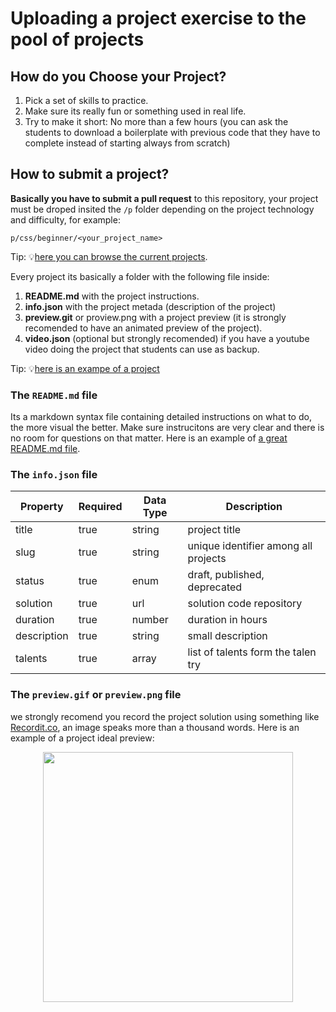 # Uploading a project exercise to the pool of projects

## How do you Choose your Project?

1. Pick a set of skills to practice.
2. Make sure its really fun or something used in real life.
3. Try to make it short: No more than a few hours (you can ask the students to download a boilerplate with previous code that they have to complete instead of starting always from scratch)

## How to submit a project?

**Basically you have to submit a pull request** to this repository, your project must be droped insited the `/p` folder depending on the project technology and difficulty, for example:
```
p/css/beginner/<your_project_name>
```
Tip: 💡[here you can browse the current projects](https://github.com/breatheco-de/projects/tree/master/p).

Every project its basically a folder with the following file inside:

1. **README.md** with the project instructions.
2. **info.json** with the project metada (description of the project)
3. **preview.git** or proview.png with a project preview (it is strongly recomended to have an animated preview of the project).
4. **video.json** (optional but strongly recomended) if you have a youtube video doing the project that students can use as backup.

Tip: 💡[here is an exampe of a project](https://github.com/breatheco-de/projects/tree/master/p/css/beginner/postcard)


### The `README.md` file

Its a markdown syntax file containing detailed instructions on what to do, the more visual the better. 
Make sure instrucitons are very clear and there is no room for questions on that matter.
Here is an example of [a great README.md file](https://github.com/breatheco-de/projects/blob/master/p/css/beginner/postcard/README.md).

### The `info.json` file

| Property  | Required  | Data Type     | Description                           |
|-----------|-----------|---------------|---------------------------------------|
| title     | true      | string        | project title                         |
| slug      | true      | string        | unique identifier among all projects  |
| status    | true      | enum          | draft, published, deprecated          |
| solution  | true      | url           | solution code repository              |
| duration  | true      | number        | duration in hours                     |
| description  | true      | string        | small description                     |
| talents  | true      | array        | list of talents form the talen try                    |

### The `preview.gif` or `preview.png` file

we strongly recomend you record the project solution using something like [Recordit.co](http://recordit.co/), an image speaks more than a thousand words. Here is an example of a project ideal preview:

<p align="center">
  <img height="400px" src="https://projects.breatheco.de/json?slug=instagram-feed-bootstrap&preview" />
</p>
